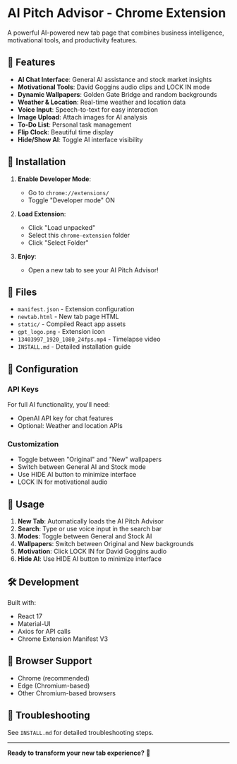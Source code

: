 # AI Pitch Advisor - Chrome Extension

A powerful AI-powered new tab page that combines business intelligence, motivational tools, and productivity features.

## 🌟 Features

- **AI Chat Interface**: General AI assistance and stock market insights
- **Motivational Tools**: David Goggins audio clips and LOCK IN mode
- **Dynamic Wallpapers**: Golden Gate Bridge and random backgrounds
- **Weather & Location**: Real-time weather and location data
- **Voice Input**: Speech-to-text for easy interaction
- **Image Upload**: Attach images for AI analysis
- **To-Do List**: Personal task management
- **Flip Clock**: Beautiful time display
- **Hide/Show AI**: Toggle AI interface visibility

## 🚀 Installation

1. **Enable Developer Mode**:
   - Go to `chrome://extensions/`
   - Toggle "Developer mode" ON

2. **Load Extension**:
   - Click "Load unpacked"
   - Select this `chrome-extension` folder
   - Click "Select Folder"

3. **Enjoy**:
   - Open a new tab to see your AI Pitch Advisor!

## 📁 Files

- `manifest.json` - Extension configuration
- `newtab.html` - New tab page HTML
- `static/` - Compiled React app assets
- `gpt_logo.png` - Extension icon
- `13403997_1920_1080_24fps.mp4` - Timelapse video
- `INSTALL.md` - Detailed installation guide

## 🔧 Configuration

### API Keys
For full AI functionality, you'll need:
- OpenAI API key for chat features
- Optional: Weather and location APIs

### Customization
- Toggle between "Original" and "New" wallpapers
- Switch between General AI and Stock mode
- Use HIDE AI button to minimize interface
- LOCK IN for motivational audio

## 🎯 Usage

1. **New Tab**: Automatically loads the AI Pitch Advisor
2. **Search**: Type or use voice input in the search bar
3. **Modes**: Toggle between General and Stock AI
4. **Wallpapers**: Switch between Original and New backgrounds
5. **Motivation**: Click LOCK IN for David Goggins audio
6. **Hide AI**: Use HIDE AI button to minimize interface

## 🛠️ Development

Built with:
- React 17
- Material-UI
- Axios for API calls
- Chrome Extension Manifest V3

## 📱 Browser Support

- Chrome (recommended)
- Edge (Chromium-based)
- Other Chromium-based browsers

## 🐛 Troubleshooting

See `INSTALL.md` for detailed troubleshooting steps.

---

**Ready to transform your new tab experience?** 🚀